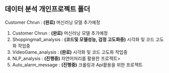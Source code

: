 ## 데이터 분석 개인프로젝트 폴더
 Customer Chrun : **(완료)** 머신러닝 모델 추가예정
 1. Customer Chrun : **(완료)** 머신러닝 모델 추가예정
 2. Shoppingmall_analysis : **(코드및 모델성능, 검정 고도화중)** 시각화 및 코드 고도화 작업중
 3. VideoGame_analysis : **(완료)** 시각화 및 코드 고도화 작업중
 4. NLP_analysis : **(진행중)** 자연어처리를 활용한 프로젝트>
 5. Auto_alarm_message : **(진행중)** 크롤링과 Api활용을 위한 프로젝트
